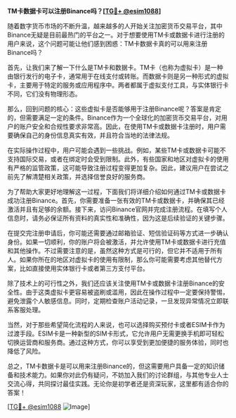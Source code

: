 **TM卡数据卡可以注册Binance吗？[[TG💪+ @esim1088](https://t.me/s/esim1088)]**

随着数字货币市场的不断升温，越来越多的人开始关注加密货币交易平台，其中Binance无疑是目前最热门的平台之一。对于想要使用TM卡或数据卡进行注册的用户来说，这个问题可能让他们感到困惑：TM卡数据卡真的可以用来注册Binance吗？

首先，让我们来了解一下什么是TM卡和数据卡。TM卡（也称为虚拟卡）是一种由银行发行的电子卡，通常用于在线支付或转账。而数据卡则是另一种形式的虚拟卡，主要用于特定的服务或应用程序中。两者都属于虚拟支付工具，与实体银行卡不同，它们没有物理形态。

那么，回到问题的核心：这些虚拟卡是否能够用于注册Binance呢？答案是肯定的，但需要满足一定的条件。Binance作为一个全球化的加密货币交易平台，对用户的账户安全和合规性要求非常高。因此，在使用TM卡或数据卡注册时，用户需要确保自己的身份信息真实有效，并且符合当地的法律法规。

在实际操作过程中，用户可能会遇到一些挑战。例如，某些TM卡或数据卡可能不支持国际交易，或者在绑定时会受到限制。此外，有些国家和地区对虚拟卡的使用有严格的监管政策，这可能导致注册过程变得更加复杂。因此，建议用户在尝试之前先了解清楚相关政策，并选择信誉良好的服务商。

为了帮助大家更好地理解这一过程，下面我们将详细介绍如何通过TM卡或数据卡成功注册Binance。首先，你需要准备一张有效的TM卡或数据卡，并确保其已经激活并且有足够的余额。接下来，访问Binance官网并完成注册流程。在填写个人信息时，请务必保证所有资料的真实性和准确性，因为这是后续验证的关键步骤。

在提交完注册申请后，你可能还需要通过邮箱验证、短信验证码等方式进一步确认身份。如果一切顺利，你的账户将会被激活，并允许使用TM卡或数据卡进行充值和其他操作。不过需要注意的是，虽然这种方式是可行的，但它并不适用于所有人。如果你所在的地区对虚拟卡的使用有限制，那么你可能需要考虑其他替代方案，比如直接使用实体银行卡或者第三方支付平台。

除了技术上的可行性之外，我们还应该关注使用TM卡或数据卡注册Binance的安全性。由于这类虚拟卡更容易被盗刷或滥用，因此在操作过程中一定要保持警惕，避免泄露个人敏感信息。同时，定期检查账户活动记录，一旦发现异常情况立即联系客服处理。

当然，对于那些希望简化流程的人来说，也可以选择购买预付卡或者ESIM卡作为过渡手段。ESIM卡是一种新型的SIM卡形式，它允许用户无需更换手机即可轻松切换运营商和服务商。通过这种方式，你可以享受到更加便捷的服务体验，同时也降低了风险。

总之，TM卡数据卡是可以用来注册Binance的，但这需要用户具备一定的知识储备和技术能力。如果你对此仍有疑问，不妨加入我们的讨论群组，与其他专业人士交流心得，共同探讨最佳实践。无论你是初学者还是资深玩家，这里都有适合你的答案！

[[TG💪+ @esim1088](https://t.me/s/esim1088) ![Image](https://i.postimg.cc/4NQfJmqS/Snipaste-2025-05-13-00-14-12.png)]